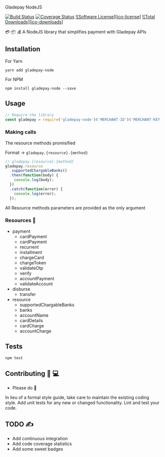 Gladepay NodeJS 

[![Build Status](https://travis-ci.org/itssadon/gladepay-node.svg?branch=master)](https://travis-ci.org/itssadon/gladepay-node) [![Coverage Status](https://coveralls.io/repos/github/itssadon/gladepay-node/badge.svg?branch=master)](https://coveralls.io/github/itssadon/gladepay-node?branch=master) [![Software License][ico-license]](LICENSE.md) [![Total Downloads][ico-downloads]](https://www.npmjs.com/package/gladepay-node)
<!-- [![Code Intelligence Status][ico-code-intelligence]][link-code-intelligence] -->

💳 📦 💰 A NodeJS library that simplifies payment with Gladepay APIs

## Installation

  For Yarn
  ```
  yarn add gladepay-node
  ```
  For NPM
  ```
  npm install gladepay-node --save
  ```

## Usage

  ```js
  // Require the library
  const gladepay = require('gladepay-node')('MERCHANT-ID')('MERCHANT-KEY');
  ```

### Making calls

  The resource methods promisified

  Format → `gladepay.{resource}.{method}`

  ```js
  // gladepay.{resource}.{method}
  gladepay.resource
    .supportedChargableBanks()
    .then(function(body) {
      console.log(body);
    })
    .catch(function(error) {
      console.log(error);
    });
  ```

  All Resource methods parameters are provided as the only argument


### Resources 📔

  * payment
    * cardPayment
    * cardPayment
    * recurrent
    * installment
    * chargeCard
    * chargeToken
    * validateOtp
    * verify
    * accountPayment
    * validateAccount
  * disburse
    * transfer
  * resource
    * supportedChargableBanks
    * banks
    * accountName
    * cardDetails
    * cardCharge
    * accountCharge


## Tests

  `npm test`


## Contributing 🎸 💻

* Please do 🧡

In lieu of a formal style guide, take care to maintain the existing coding style. Add unit tests for any new or changed functionality. Lint and test your code.


## TODO ✍

  * Add continuous integration
  * Add code coverage statistics
  * Add some sweet badges
